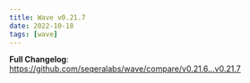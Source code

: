 ```yaml
---
title: Wave v0.21.7
date: 2022-10-18
tags: [wave]
---
```


**Full Changelog**: https://github.com/seqeralabs/wave/compare/v0.21.6...v0.21.7

